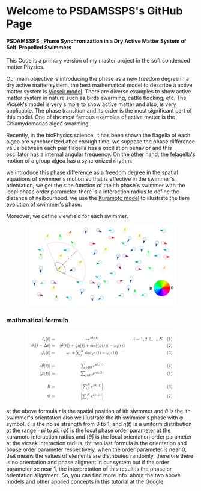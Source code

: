  
# Welcome to PSDAMSSPS's GitHub Page

#### PSDAMSSPS : Phase Synchronization in a Dry Active Matter System of Self-Propelled Swimmers 

This Code is a primary version of my master project in the soft condenced matter Physics.

Our main objective is introducing the phase as a new freedom degree in a dry active matter system. the best mathematical model to describe a active matter system is [Vicsek model](https://en.wikipedia.org/wiki/Vicsek_model). There are diverse examples to show active matter system in nature such as birds swarming, cattle flocking, etc. 
The Vicsek's model is very simple to show active matter and also, is very applicable. The phase transition and its order is the most significant part of this model. One of the most famous examples of active matter is the Chlamydomonas algea swarming.

Recently, in the bioPhysics science, it has been shown the flagella of each algea are synchronized after enough time. we suppose the phase difference value between each pair flagella has a oscillation behavior and this oscillator has a internal angular frequency. On the other hand, the felagella's motion of a group algea has a syncronized rhythm. 

we introduce this phase difference as a freedom degree in the spatial equations of swimmer's motion so that is effective in the swimmer's orientation, we get the sine function of the ith phase's swimmer with the local phase order parameter. there is a interaction radius to define the distance of neibourhood. we use the [Kuramoto model](https://en.wikipedia.org/wiki/Kuramoto_model) to iilustrate the tiem evolution of swimmer's phase. 

Moreover, we define viewfield for each swimmer.

<p align="center">
  <img src="tempScheme.png" width="400px">
</p>

### mathmatical formula

<p align="center">
  <img src="formula.png" width="400px">
</p>

at the above formula $r$ is the spatial position of ith siwmmer and $\theta$ is the ith swimmer's orientation also we illustrate the ith swimmer's phase with $\varphi$ symbol. $\zeta$ is the noise strength from 0 to 1, and $\eta(t)$ is a uniform distribution at the range $-pi$ to $pi$. $\langle\bar{\varphi}\rangle$ is the local phase order parameter at the kuramoto interaction radius and $\langle\bar{\theta}\rangle$ is the local orientation order parameter at the vicsek interaction radius.
tht two last formula is the orientation and phase order parameter respectively.
when the order parameter is near 0, that means the values of elements are distributed randomly, therefore there is no orientation and phase aligment in our system but if the order parameter be near 1, the interpretation of this result is the phase or orientation alignment. 
So, you can find more info. about the two above models and other applied concepts in this tutorial at the [Google](www.google.com)
